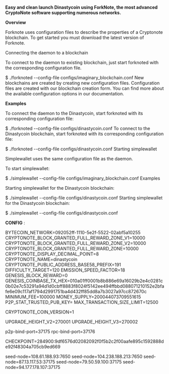 **Easy and clean launch Dinastycoin using ForkNote, the most advanced CryptoNote software supporting numerous networks.**

**Overview**

Forknote uses configuration files to describe the properties of a Cryptonote blockchain. To get started you must download the latest version of Forknote.

Connecting the daemon to a blockchain

To connect to the daemon to existing blockchain, just start forknoted with the corresponding configuration file.

$ ./forknoted --config-file configs/imaginary_blockchain.conf
New blockchains are created by creating new configuration files. Configuration files are created with our blockchain creation form. You can find more about the available configuration options in our documentation.

**Examples**

To connect the daemon to the Dinastycoin, start forknoted with its corresponding configuration file:

$ ./forknoted --config-file configs/dinastycoin.conf
To connect to the Dinastycoin blockchain, start forknoted with its corresponding configuration file:

$ ./forknoted --config-file configs/dinastycoin.conf
Starting simplewallet

Simplewallet uses the same configuration file as the daemon.

To start simplewallet:

$ ./simplewallet --config-file configs/imaginary_blockchain.conf
Examples

Starting simplewallet for the Dinastycoin blockchain:

$ ./simplewallet --config-file configs/dinastycoin.conf
Starting simplewallet for the Dinastycoin blockchain:

$ ./simplewallet --config-file configs/dinastycoin.conf

**CONFIG** : 


BYTECOIN_NETWORK=092052ff-1110-5e2f-5522-02abf5a10255
CRYPTONOTE_BLOCK_GRANTED_FULL_REWARD_ZONE_V1=10000
CRYPTONOTE_BLOCK_GRANTED_FULL_REWARD_ZONE_V2=10000
CRYPTONOTE_BLOCK_GRANTED_FULL_REWARD_ZONE=10000
CRYPTONOTE_DISPLAY_DECIMAL_POINT=8
CRYPTONOTE_NAME=dinastycoin
CRYPTONOTE_PUBLIC_ADDRESS_BASE58_PREFIX=191
DIFFICULTY_TARGET=120
EMISSION_SPEED_FACTOR=18
GENESIS_BLOCK_REWARD=0
GENESIS_COINBASE_TX_HEX=010a01ff0001b8b886e69a16029b2e4c0281c0b02e7c53291a94d1d0cbff8883f8024f5142ee494ffbbd088071210152e2bfafe6e09c117af1794d2991751ba4d432ff85dd8a7b3027a97cc872670c
MINIMUM_FEE=100000
MONEY_SUPPLY=200044073709551615
P2P_STAT_TRUSTED_PUB_KEY=
MAX_TRANSACTION_SIZE_LIMIT=12500

CRYPTONOTE_COIN_VERSION=1

UPGRADE_HEIGHT_V2=270001
UPGRADE_HEIGHT_V3=270002

p2p-bind-port=37175
rpc-bind-port=37176

CHECKPOINT=284900:9df6576d02082092f0f5b2c2f00aafe895c1592888de92f48304a705cb9ed669

seed-node=108.61.188.93:7650
seed-node=104.238.188.213:7650
seed-node=87.13.117.53:37175 
seed-node=79.50.59.100:37175 
seed-node=94.177.178.107:37175

